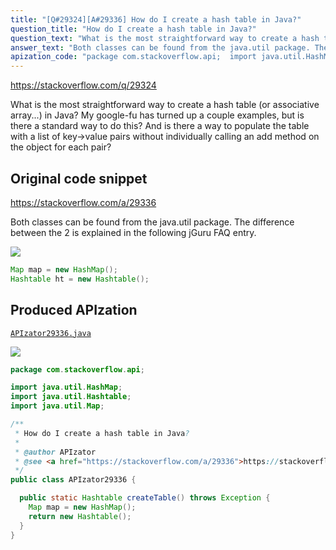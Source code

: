 ```yaml
---
title: "[Q#29324][A#29336] How do I create a hash table in Java?"
question_title: "How do I create a hash table in Java?"
question_text: "What is the most straightforward way to create a hash table (or associative array...) in Java?  My google-fu has turned up a couple examples, but is there a standard way to do this? And is there a way to populate the table with a list of key->value pairs without individually calling an add method on the object for each pair?"
answer_text: "Both classes can be found from the java.util package. The difference between the 2 is explained in the following jGuru FAQ entry."
apization_code: "package com.stackoverflow.api;  import java.util.HashMap; import java.util.Hashtable; import java.util.Map;  /**  * How do I create a hash table in Java?  *  * @author APIzator  * @see <a href=\"https://stackoverflow.com/a/29336\">https://stackoverflow.com/a/29336</a>  */ public class APIzator29336 {    public static Hashtable createTable() throws Exception {     Map map = new HashMap();     return new Hashtable();   } }"
---
```


https://stackoverflow.com/q/29324

What is the most straightforward way to create a hash table (or associative array...) in Java?  My google-fu has turned up a couple examples, but is there a standard way to do this?
And is there a way to populate the table with a list of key-&gt;value pairs without individually calling an add method on the object for each pair?



## Original code snippet

https://stackoverflow.com/a/29336

Both classes can be found from the java.util package. The difference between the 2 is explained in the following jGuru FAQ entry.

<div class="code-logo"><img src="/stackoverflow.png" /></div>

```java
Map map = new HashMap();
Hashtable ht = new Hashtable();
```

## Produced APIzation

[`APIzator29336.java`](https://github.com/pasqualesalza/apization/raw/main/data/search/APIzator29336.java)

<div class="code-logo"><img src="/apizator.png" /></div>

```java
package com.stackoverflow.api;

import java.util.HashMap;
import java.util.Hashtable;
import java.util.Map;

/**
 * How do I create a hash table in Java?
 *
 * @author APIzator
 * @see <a href="https://stackoverflow.com/a/29336">https://stackoverflow.com/a/29336</a>
 */
public class APIzator29336 {

  public static Hashtable createTable() throws Exception {
    Map map = new HashMap();
    return new Hashtable();
  }
}

```